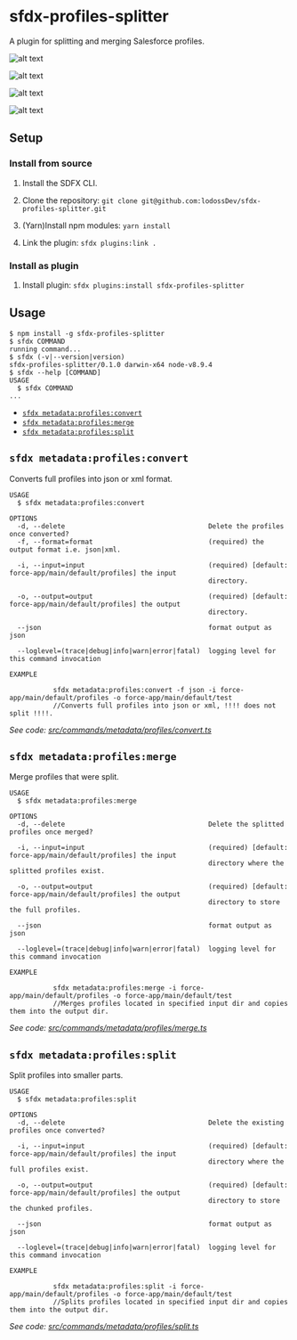 sfdx-profiles-splitter
==

A plugin for splitting and merging Salesforce profiles.

![alt text](https://github.com/lodossDev/sfdx-profiles-splitter/blob/master/images/Screenshot%202018-10-28%20at%2021.47.43.png?raw=true)

![alt text](https://github.com/lodossDev/sfdx-profiles-splitter/blob/master/images/Screenshot%202018-10-28%20at%2021.48.12.png?raw=true)

![alt text](https://github.com/lodossDev/sfdx-profiles-splitter/blob/master/images/Screenshot%202018-10-28%20at%2021.48.34.png?raw=true)

![alt text](https://github.com/lodossDev/sfdx-profiles-splitter/blob/master/images/Screenshot%202018-10-28%20at%2021.49.34.png?raw=true)

## Setup

### Install from source

1. Install the SDFX CLI.

2. Clone the repository: `git clone git@github.com:lodossDev/sfdx-profiles-splitter.git`

3. (Yarn)Install npm modules: `yarn install`

4. Link the plugin: `sfdx plugins:link .`

### Install as plugin

1. Install plugin: `sfdx plugins:install sfdx-profiles-splitter`

## Usage
<!-- usage -->
```sh-session
$ npm install -g sfdx-profiles-splitter
$ sfdx COMMAND
running command...
$ sfdx (-v|--version|version)
sfdx-profiles-splitter/0.1.0 darwin-x64 node-v8.9.4
$ sfdx --help [COMMAND]
USAGE
  $ sfdx COMMAND
...
```
<!-- usagestop -->

<!-- commands -->
* [`sfdx metadata:profiles:convert`](#sfdx-metadataprofilesconvert)
* [`sfdx metadata:profiles:merge`](#sfdx-metadataprofilesmerge)
* [`sfdx metadata:profiles:split`](#sfdx-metadataprofilessplit)

## `sfdx metadata:profiles:convert`

Converts full profiles into json or xml format.

```
USAGE
  $ sfdx metadata:profiles:convert

OPTIONS
  -d, --delete                                    Delete the profiles once converted?
  -f, --format=format                             (required) the output format i.e. json|xml.

  -i, --input=input                               (required) [default: force-app/main/default/profiles] the input
                                                  directory.

  -o, --output=output                             (required) [default: force-app/main/default/profiles] the output
                                                  directory.

  --json                                          format output as json

  --loglevel=(trace|debug|info|warn|error|fatal)  logging level for this command invocation

EXAMPLE

           sfdx metadata:profiles:convert -f json -i force-app/main/default/profiles -o force-app/main/default/test
           //Converts full profiles into json or xml, !!!! does not split !!!!.
```

_See code: [src/commands/metadata/profiles/convert.ts](https://github.com/lodossDev/sfdx-profiles-splitter/blob/v0.1.0/src/commands/metadata/profiles/convert.ts)_

## `sfdx metadata:profiles:merge`

Merge profiles that were split.

```
USAGE
  $ sfdx metadata:profiles:merge

OPTIONS
  -d, --delete                                    Delete the splitted profiles once merged?

  -i, --input=input                               (required) [default: force-app/main/default/profiles] the input
                                                  directory where the splitted profiles exist.

  -o, --output=output                             (required) [default: force-app/main/default/profiles] the output
                                                  directory to store the full profiles.

  --json                                          format output as json

  --loglevel=(trace|debug|info|warn|error|fatal)  logging level for this command invocation

EXAMPLE

           sfdx metadata:profiles:merge -i force-app/main/default/profiles -o force-app/main/default/test
           //Merges profiles located in specified input dir and copies them into the output dir.
```

_See code: [src/commands/metadata/profiles/merge.ts](https://github.com/lodossDev/sfdx-profiles-splitter/blob/v0.1.0/src/commands/metadata/profiles/merge.ts)_

## `sfdx metadata:profiles:split`

Split profiles into smaller parts.

```
USAGE
  $ sfdx metadata:profiles:split

OPTIONS
  -d, --delete                                    Delete the existing profiles once converted?

  -i, --input=input                               (required) [default: force-app/main/default/profiles] the input
                                                  directory where the full profiles exist.

  -o, --output=output                             (required) [default: force-app/main/default/profiles] the output
                                                  directory to store the chunked profiles.

  --json                                          format output as json

  --loglevel=(trace|debug|info|warn|error|fatal)  logging level for this command invocation

EXAMPLE

           sfdx metadata:profiles:split -i force-app/main/default/profiles -o force-app/main/default/test
           //Splits profiles located in specified input dir and copies them into the output dir.
```

_See code: [src/commands/metadata/profiles/split.ts](https://github.com/lodossDev/sfdx-profiles-splitter/blob/v0.1.0/src/commands/metadata/profiles/split.ts)_
<!-- commandsstop -->
